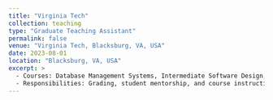 ```yaml
---
title: "Virginia Tech"
collection: teaching
type: "Graduate Teaching Assistant"
permalink: false
venue: "Virginia Tech, Blacksburg, VA, USA"
date: 2023-08-01
location: "Blacksburg, VA, USA"
excerpt: >
  - Courses: Database Management Systems, Intermediate Software Design, Fundamentals of Information Security (Cryptography).  
  - Responsibilities: Grading, student mentorship, and course instruction.
---
```


<!-- You can leave the body blank if you're only using excerpt -->
